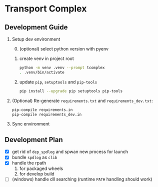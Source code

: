# Transport Complex

## Development Guide

1. Setup dev environment

    0. (optional) select python version with pyenv
    1. create venv in project root

        ```bash
        python -m venv .venv --prompt tcomplex
        . .venv/bin/activate
        ```

    2. update `pip`, `setuptools` and `pip-tools`

        ```bash
        pip install --upgrade pip setuptools pip-tools
        ```

2. (Optional) Re-generate `requirements.txt` and `requirements_dev.txt`:

    ```bash
    pip-compile requirements.in
    pip-compile requirements_dev.in
    ```

3. Sync environment

## Development Plan

+ [x] get rid of `dep_spdlog` and spwan new process for launch
+ [x] bundle `spdlog` as `clib`
+ [x] handle the rpath
   1. for packaged wheels
   2. for develop build
+ [ ] (windows) handle dll searching (runtime `PATH` handling should work)
